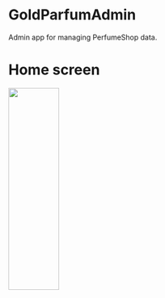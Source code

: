 # GoldParfumAdmin
Admin app for managing PerfumeShop data.


# Home screen

<img src="https://github.com/petya3000/GoldParfumAdmin/assets/99812822/34bf687a-6d0c-4d48-8ff4-e719002ef370" width="100" height="400"/>


